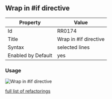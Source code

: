 ## Wrap in #if directive

Property | Value
--- | --- 
Id | RR0174
Title | Wrap in \#if directive
Syntax | selected lines
Enabled by Default | yes

### Usage

![Wrap in \#if directive](../../images/refactorings/WrapInIfDirective.png)

[full list of refactorings](Refactorings.md)
